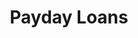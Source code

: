 ---
title: Payday Loans
slug: payday-loans
updated-on: '2024-05-30T13:44:31.749Z'
created-on: '2024-05-30T13:41:46.671Z'
published-on: '2024-05-30T13:54:32.469Z'
f_city-state-2:
- cms/city/burbank-ca.md
- cms/city/chino-ca.md
- cms/city/honolulu-hi.md
- cms/city/hilo-hi.md
- cms/city/buhl-id.md
- cms/city/champaign-il.md
- cms/city/moline-il.md
- cms/city/davenport-ia.md
- cms/city/newton-ks.md
- cms/city/shawnee-ks.md
- cms/city/leavenworth-ks.md
- cms/city/topeka-ks.md
- cms/city/hays-ks.md
- cms/city/meridian-ms.md
- cms/city/southaven-ms.md
- cms/city/independence-mo.md
- cms/city/pearl-city-hi.md
- cms/city/kailua-kona-hi.md
- cms/city/kansas-city-ks.md
- cms/city/la-place-la.md
- cms/city/kansas-city-mo.md
f_locations:
- cms/payday-loan/payday-loans-24003.md
- cms/payday-loan/payday-loans-24004.md
- cms/payday-loan/payday-loans-24005.md
- cms/payday-loan/payday-loans-24006.md
- cms/payday-loan/payday-loans-24007.md
- cms/payday-loan/payday-loans-24008.md
- cms/payday-loan/payday-loans-24009.md
- cms/payday-loan/payday-loans-24010.md
- cms/payday-loan/payday-loans-24011.md
- cms/payday-loan/payday-loans-24012.md
- cms/payday-loan/payday-loans-24013.md
- cms/payday-loan/payday-loans-24014.md
- cms/payday-loan/payday-loans-24015.md
- cms/payday-loan/payday-loans-24016.md
- cms/payday-loan/payday-loans-24017.md
- cms/payday-loan/payday-loans-24018.md
- cms/payday-loan/payday-loans-24019.md
- cms/payday-loan/payday-loans-24020.md
- cms/payday-loan/payday-loans-24021.md
- cms/payday-loan/payday-loans-24022.md
- cms/payday-loan/payday-loans-24023.md
- cms/payday-loan/payday-loans-24024.md
f_states:
- cms/state/california.md
- cms/state/hawaii.md
- cms/state/idaho.md
- cms/state/illinois.md
- cms/state/iowa.md
- cms/state/kansas.md
- cms/state/mississippi.md
- cms/state/missouri.md
- cms/state/louisiana.md
layout: '[company].html'
tags: company
---